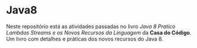 # Java8

Neste repositório está as atividades passadas no livro *Java 8 Pratico Lambdas Streams e os Novos Recursos da Linguagem* 
da **Casa do Código**. Um livro com detalhes e práticas dos novos recursos do Java 8.
